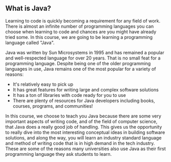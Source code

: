 ## What is Java?

Learning to code is quickly becoming a requirement for any field of work. There is almost an infinite number of programming languages you can choose when learning to code and chances are you might have already tried some. In this course, we are going to be learning a programming language called "Java".

Java was written by Sun Microsystems in 1995 and has remained a popular and well-respected language for over 20 years. That is no small feat for a programming language. Despite being one of the older programming languages in use, Java remains one of the most popular for a variety of reasons:

- It's relatively easy to pick up
- It has great features for writing large and complex software solutions
- It has a ton of libraries with code ready for you to use
- There are plenty of resources for Java developers including books, courses, programs, and communities!

In this course, we choose to teach you Java because there are some very important aspects of writing code, and of the field of computer science, that Java does a really good job of handling. This gives us the opportunity to really dive into the most interesting conceptual ideas in building software solutions, and along the way, you will learn an industry standard language and method of writing code that is in high demand in the tech industry. These are some of the reasons many universities also use Java as their first programming language they ask students to learn.
